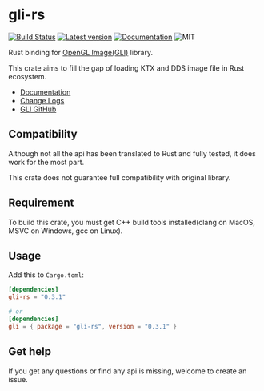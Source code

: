 # gli-rs

[![Build Status](https://dev.azure.com/usami-ssc/usami-ssc/_apis/build/status/Houjuu-Nue.gli-rs?branchName=master)](https://dev.azure.com/usami-ssc/usami-ssc/_build/latest?definitionId=3&branchName=master) [![Latest version](https://img.shields.io/badge/crates.io-gli--rs-green.svg)](https://crates.io/crates/gli-rs) [![Documentation](https://docs.rs/gli-rs/badge.svg)](https://docs.rs/gli-rs) ![MIT](https://img.shields.io/badge/license-MIT-blue.svg)

Rust binding for [OpenGL Image(GLI)](https://github.com/g-truc/gli) library.

This crate aims to fill the gap of loading KTX and DDS image file in Rust ecosystem.

- [Documentation](https://docs.rs/gli-rs)
- [Change Logs](./CHANGELOG.md)
- [GLI GitHub](https://github.com/g-truc/gli)

## Compatibility

Although not all the api has been translated to Rust and fully tested, it does work for the most part.

This crate does not guarantee full compatibility with original library.

## Requirement

To build this crate, you must get C++ build tools installed(clang on MacOS, MSVC on Windows, gcc on Linux).

## Usage

Add this to `Cargo.toml`:

```toml
[dependencies]
gli-rs = "0.3.1"

# or
[dependencies]
gli = { package = "gli-rs", version = "0.3.1" }
```

## Get help

If you get any questions or find any api is missing, welcome to create an issue.

